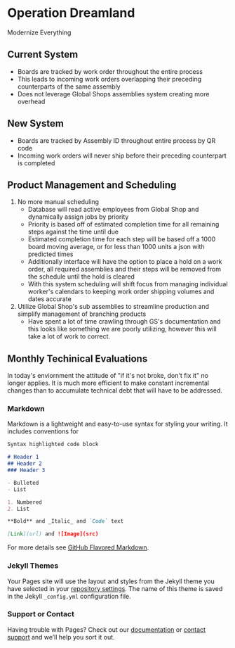 # Operation Dreamland

Modernize Everything

## Current System
   - Boards are tracked by work order throughout the entire process
   - This leads to incoming work orders overlapping their preceding counterparts of the same assembly
   - Does not leverage Global Shops assemblies system creating more overhead
   
## New System
   - Boards are tracked by Assembly ID throughout entire process by QR code
   - Incoming work orders will never ship before their preceding counterpart is completed

## Product Management and Scheduling
   1. No more manual scheduling
      - Database will read active employees from Global Shop and dynamically assign jobs by priority
      - Priority is based off of estimated completion time for all remaining steps against the time until due
      - Estimated completion time for each step will be based off a 1000 board moving average, or for less than 1000 units a json with predicted times
      - Additionally interface will have the option to place a hold on a work order, all required assemblies and their steps will be removed from the schedule until the hold is cleared
      - With this system scheduling will shift focus from managing individual worker's calendars to keeping work order shipping volumes and dates accurate
   2. Utilize Global Shop's sub assemblies to streamline production and simplify management of branching products
      - Have spent a lot of time crawling through GS's documentation and this looks like something we are poorly utilizing, however this will take a lot of work to correct.
      
## Monthly Techinical Evaluations
   In today's enviornment the attitude of "if it's not broke, don't fix it" no longer applies. It is much more efficient to make constant incremental changes than to accumulate technical debt that will have to be addressed.

### Markdown

Markdown is a lightweight and easy-to-use syntax for styling your writing. It includes conventions for

```markdown
Syntax highlighted code block

# Header 1
## Header 2
### Header 3

- Bulleted
- List

1. Numbered
2. List

**Bold** and _Italic_ and `Code` text

[Link](url) and ![Image](src)
```

For more details see [GitHub Flavored Markdown](https://guides.github.com/features/mastering-markdown/).

### Jekyll Themes

Your Pages site will use the layout and styles from the Jekyll theme you have selected in your [repository settings](https://github.com/PoeCoh/Dreamland/settings). The name of this theme is saved in the Jekyll `_config.yml` configuration file.

### Support or Contact

Having trouble with Pages? Check out our [documentation](https://docs.github.com/categories/github-pages-basics/) or [contact support](https://github.com/contact) and we’ll help you sort it out.
